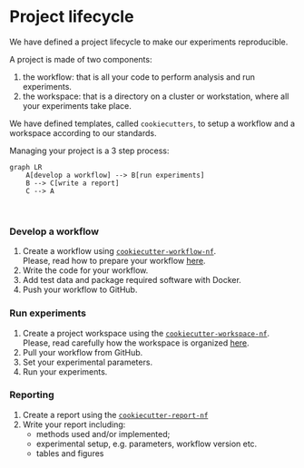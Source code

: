 # Project lifecycle

We have defined a project lifecycle to make our experiments reproducible.


A project is made of two components:

1. the workflow: that is all your code to perform analysis and run experiments.
2. the workspace: that is a directory on a cluster or workstation, where all
   your experiments take place.

We have defined templates, called `cookiecutters`, to setup a workflow and a
workspace according to our standards.

Managing your project is a 3 step process:

```mermaid
graph LR
    A[develop a workflow] --> B[run experiments]
    B --> C[write a report]
    C --> A
```

<br/>

### Develop a workflow

1. Create a workflow using
   [`cookiecutter-workflow-nf`](https://github.com/stracquadaniolab/cookiecutter-workflow-nf).<br/>
   Please, read how to prepare your workflow [here](project-workflow).
2. Write the code for your workflow.
3. Add test data and package required software with Docker.
4. Push your workflow to GitHub.

### Run experiments

1. Create a project workspace using the
   [`cookiecutter-workspace-nf`](https://github.com/stracquadaniolab/cookiecutter-workspace-nf).<br/>
   Please, read carefully how the workspace is organized
   [here](project-workspace).
2. Pull your workflow from GitHub.
3. Set your experimental parameters.
4. Run your experiments.

### Reporting

1. Create a report using the
   [`cookiecutter-report-nf`](https://github.com/stracquadaniolab/cookiecutter-report-nf)
2. Write your report including:
      - methods used and/or implemented;
      - experimental setup, e.g. parameters, workflow version etc.
      - tables and figures

